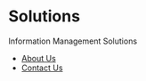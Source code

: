 # Solutions
Information Management Solutions

- [About Us](./Aboutus.md)
- [Contact Us](./ContactUs.md)
